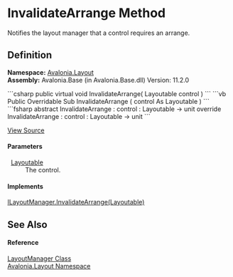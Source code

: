 # InvalidateArrange Method


Notifies the layout manager that a control requires an arrange.



## Definition
**Namespace:** <a href="N_Avalonia_Layout">Avalonia.Layout</a>  
**Assembly:** Avalonia.Base (in Avalonia.Base.dll) Version: 11.2.0

<Tabs groupId="api-code-preview">
<TabItem value="csharp" label="C#">
```csharp
public virtual void InvalidateArrange(
	Layoutable control
)
```
</TabItem>
<TabItem value="vb" label="VB">
```vb
Public Overridable Sub InvalidateArrange ( 
	control As Layoutable
)
```
</TabItem>
<TabItem value="fsharp" label="F#">
```fsharp
abstract InvalidateArrange : 
        control : Layoutable -> unit 
override InvalidateArrange : 
        control : Layoutable -> unit 
```
</TabItem>
</Tabs>



<a href="https://github.com/AvaloniaUI/Avalonia/tree/master/src/Avalonia.Base/Layout/LayoutManager.cs#L76" title="View the source code">View Source</a>



#### Parameters
<dl><dt>  <a href="T_Avalonia_Layout_Layoutable">Layoutable</a></dt><dd>The control.</dd></dl>

#### Implements
<a href="M_Avalonia_Layout_ILayoutManager_InvalidateArrange">ILayoutManager.InvalidateArrange(Layoutable)</a>  


## See Also


#### Reference
<a href="T_Avalonia_Layout_LayoutManager">LayoutManager Class</a>  
<a href="N_Avalonia_Layout">Avalonia.Layout Namespace</a>  
